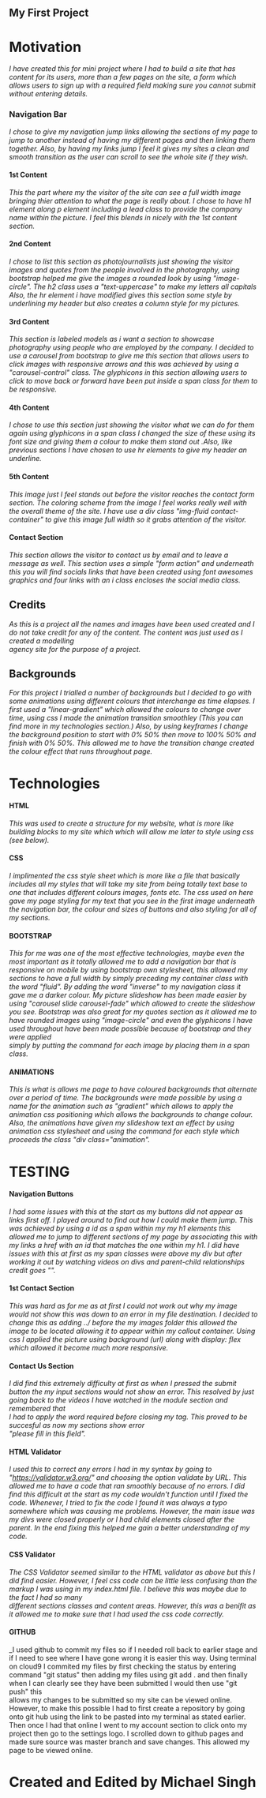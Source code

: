 ## My First Project

# Motivation 


_I have created this for mini project where I had to build a site that has content
for its users, more than a few pages on the site, a form which allows users to sign up
with a required field making sure you cannot submit without entering details._



### Navigation Bar
_I chose to give my navigation jump links allowing the sections of my page to jump to another instead
of having my different pages and then linking them together. Also, by having my links jump I feel it gives my sites 
a clean and smooth transition as the user can scroll to see the whole site if they wish._

#### 1st Content 
_This the part where my the visitor of the site can see a full width image bringing thier attention to
what the page is really about. I chose to have h1 element along p element including a lead class to provide 
the company name within the picture. I feel this blends in nicely with the 1st content section._

#### 2nd Content 
_I chose to list this section as photojournalists just showing the visitor images and quotes from the
people involved in the photography, using bootstrap helped me give the images a rounded look 
by using "image-circle". The h2 class uses a "text-uppercase" to make my letters all capitals
Also, the hr element i have modified gives this section some style by underlining my header but also creates a 
column style for my pictures._

#### 3rd Content
_This section is labeled models as i want a section to showcase photography using people who are employed by the
company. I decided to use a carousel from bootstrap to give me this section that allows users to click images with responsive 
arrows and this was achieved by using a "carousel-control" class. The glyphicons in this section allowing users to click to move back 
or forward have been put inside a span class for them to be responsive._

#### 4th Content

_I chose to use this section just showing the visitor what we can do for them again using glyphicons
in a span class I changed the size of these using its font size and giving them a colour to make them stand out
.Also, like previous sections I have chosen to use hr elements to give my header an underline._

#### 5th Content

_This image just I feel stands out before the visitor reaches the contact form section. The coloring scheme from the image I feel works really
well with the overall theme of the site. I have use a div class "img-fluid contact-container" to give this image full width so it grabs attention of the visitor._


#### Contact Section

_This section allows the visitor to contact us by email and to leave a message as well. This section uses a simple "form action"
and underneath this you will find socials links that have been created using font awesomes graphics
and four links with an i class encloses the social media class._



## Credits

_As this is a project all the names and images have been used created and I do not 
take credit for any of the content. The content was just used as I created a modelling  
agency site for the purpose of a project._

## Backgrounds

_For this project I trialled a number of backgrounds but I decided to go with some animations using different 
colours that interchange as time elapses. I first used a "linear-gradient" which allowed the colours
to change over time, using css I made the animation transition smoothley (This you can find more in my technologies 
section.) Also, by using keyframes I change the background position to start with 
0% 50% then move to 100% 50% and finish with 0% 50%. This allowed me to have the transition
change created the colour effect that runs throughout page._




# Technologies

#### HTML

_This was used to create a structure for my website, what is more like building blocks to
my site which which will allow me later to style using css (see below)._

#### CSS

_I implimented the css style sheet which is more like a file that basically includes all my
styles that will take my site from being totally text base to one that includes different colours
images, fonts etc. The css used on here gave my page styling for my text that you see in the first image underneath
the navigation bar, the colour and sizes of buttons and also styling for all of my sections._

#### BOOTSTRAP

_This for me was one of the most effective technologies, maybe even the most important as it totally
allowed me to add a navigation bar that is responsive on mobile by using bootstrap own stylesheet, this allowed my sections
to have a full width by simply preceding my container class with the word "fluid". By adding the word "inverse" to
my navigation class it gave me a darker colour. My picture slideshow has been made easier by using "carousel slide carousel-fade"
which allowed to create the slideshow you see. Bootstrap was also great for my quotes 
section as it allowed me to have rounded images using "image-circle" and even the glyphicons
I have used throughout have been made possible because of bootstrap and they were applied   
simply by putting the command for each image by placing them in a span class._

#### ANIMATIONS

_This is what is allows me page to have coloured backgrounds that alternate over a period of time.
The backgrounds were made possible by using a name for the animation such as "gradient" which allows to
apply the animation css positioning which allows the backgrounds to change colour. Also, the animations 
have given my slideshow text an effect by using animation css stylesheet and using the command
for each style which proceeds the class "div class="animation"._

# TESTING

#### Navigation Buttons

_I had some issues with this at the start as my buttons did not appear as links first off. I played around 
to find out how I could make them jump. This was achieved by using a id as a span within my 
my h1 elements this allowed me to jump to different sections of my page by associating this with my links 
a href with an id that matches the one within my h1. I did have issues with this at first as my span 
classes were above my div but after working it out by watching videos on divs and parent-child
relationships credit goes ""._

#### 1st Contact Section

_This was hard as for me as at first I could not work out why my image would not show this was down to 
an error in my file destination. I decided to change this as adding ../ before the my images folder 
this allowed the image to be located allowing it to appear within my callout container. Using css I 
applied the picture using background (url) along with display: flex which allowed it become much
more responsive._

#### Contact Us Section
_I did find this extremely difficulty at first as when I pressed the submit button the my input sections would not 
show an error. This resolved by just going back to the videos I have watched in the module section and remembered that  
I had to apply the word required before closing my tag. This proved to be succesful as now my sections show error  
"please fill in this field"._

#### HTML Validator 

_I used this to correct any errors I had in my syntax by going to "https://validator.w3.org/" and choosing the option
validate by URL. This allowed me to have a code that ran smoothly because of no errors. I did find this difficult at
the start as my code wouldn't function until I fixed the code. Whenever, I tried to fix the code I found it was always
a typo somewhere which was causing me problems. However, the main issue was my divs were closed properly or I had 
child elements closed after the parent. In the end fixing this helped me gain a better understanding of my code._

#### CSS Validator 

_The CSS Validator seemed similar to the HTML validator as above but this I did find easier. However, I feel css code can be little
less confusing than the markup I was using in my index.html file. I believe this was maybe due to the fact I had so many    
different sections classes and content areas. However, this was a benifit as it allowed me to make sure that I had used
the css code correctly._

#### GITHUB

_I used github to commit my files so if I needed roll back to earlier stage and if I need to see where I have gone wrong it is
easier this way. Using terminal on cloud9 I commited my files by first checking the status by entering command "git status" then 
adding my files using git add . and then finally when I can clearly see they have been submitted I would then use "git push" this   
allows my changes to be submitted so my site can be viewed online. However, to make this possible I had to first create
a repository by going onto git hub using the link to be pasted into my terminal as stated earlier. Then once I had that
online I went to my account section to click onto my project then go to the settings logo. I scrolled down to github pages
and made sure source was master branch and save changes. This allowed my page to be viewed online.

# Created and Edited by Michael Singh






